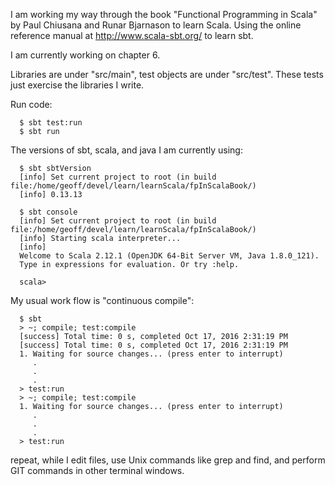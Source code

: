 I am working my way through the book "Functional Programming in Scala"
by Paul Chiusana and Runar Bjarnason to learn Scala.  Using the online
reference manual at http://www.scala-sbt.org/ to learn sbt.

I am currently working on chapter 6.

Libraries are under "src/main", test objects are under "src/test".
These tests just exercise the libraries I write.

Run code:
  ```
    $ sbt test:run
    $ sbt run
  ```
The versions of sbt, scala, and java I am currently using:
  ```
    $ sbt sbtVersion
    [info] Set current project to root (in build file:/home/geoff/devel/learn/learnScala/fpInScalaBook/)
    [info] 0.13.13

    $ sbt console
    [info] Set current project to root (in build file:/home/geoff/devel/learn/learnScala/fpInScalaBook/)
    [info] Starting scala interpreter...
    [info] 
    Welcome to Scala 2.12.1 (OpenJDK 64-Bit Server VM, Java 1.8.0_121).
    Type in expressions for evaluation. Or try :help.

    scala> 
  ```
My usual work flow is "continuous compile":
  ```
    $ sbt
    > ~; compile; test:compile
    [success] Total time: 0 s, completed Oct 17, 2016 2:31:19 PM
    [success] Total time: 0 s, completed Oct 17, 2016 2:31:19 PM
    1. Waiting for source changes... (press enter to interrupt)
       .
       .
       .
    > test:run
    > ~; compile; test:compile
    1. Waiting for source changes... (press enter to interrupt)
       .
       .
       .
    > test:run
  ```
repeat, while I edit files, use Unix commands like grep and find,
and perform GIT commands in other terminal windows.
